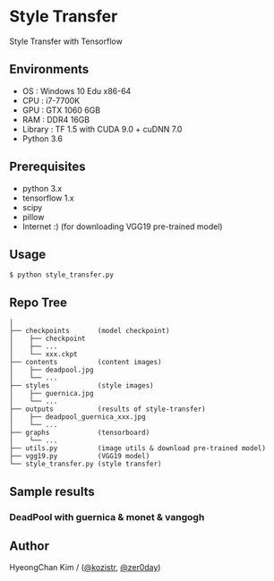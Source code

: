 # Style Transfer
Style Transfer with Tensorflow

## Environments
* OS  : Windows 10 Edu x86-64
* CPU : i7-7700K
* GPU : GTX 1060 6GB
* RAM : DDR4 16GB
* Library : TF 1.5 with CUDA 9.0 + cuDNN 7.0
* Python 3.6

## Prerequisites
* python 3.x
* tensorflow 1.x
* scipy
* pillow
* Internet :) (for downloading VGG19 pre-trained model)

## Usage
    $ python style_transfer.py

## Repo Tree
```
│
├── checkpoints       (model checkpoint)
│    ├── checkpoint
│    ├── ...
│    └── xxx.ckpt
├── contents          (content images)
│    ├── deadpool.jpg
│    └── ...
├── styles            (style images)
│    ├── guernica.jpg
│    └── ...
├── outputs           (results of style-transfer)
│    ├── deadpool_guernica_xxx.jpg
│    └── ...
├── graphs            (tensorboard)
│    └── ...
├── utils.py          (image utils & download pre-trained model)
├── vgg19.py          (VGG19 model)
└── style_transfer.py (style transfer)
```

## Sample results

### DeadPool with guernica & monet & vangogh




## Author
HyeongChan Kim / ([@kozistr](https://kozistr.github.io), [@zer0day](http://zer0day.tistory.com))
